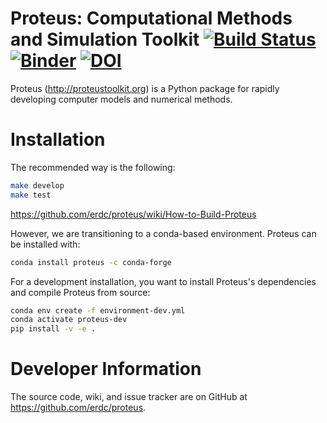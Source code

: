 # Proteus: Computational Methods and Simulation Toolkit [![Build Status](https://travis-ci.com/erdc/proteus.svg?branch=master)](https://travis-ci.com/erdc/proteus) [![Binder](https://mybinder.org/badge_logo.svg)](https://mybinder.org/v2/gh/erdc/proteus_tutorial/master?filepath=index.ipynb)  [![DOI](https://zenodo.org/badge/2212385.svg)](https://zenodo.org/badge/latestdoi/2212385)


Proteus (http://proteustoolkit.org) is a Python package for
rapidly developing computer models and numerical methods.

# Installation

The recommended way is the following:

```bash
make develop
make test
```
https://github.com/erdc/proteus/wiki/How-to-Build-Proteus

However, we are transitioning to a conda-based environment. Proteus can be installed with:

```bash
conda install proteus -c conda-forge
```

For a development installation, you want to install Proteus's dependencies and compile Proteus from source:

```bash
conda env create -f environment-dev.yml
conda activate proteus-dev
pip install -v -e .
```

# Developer Information

The source code, wiki, and issue tracker are on GitHub at
https://github.com/erdc/proteus.
